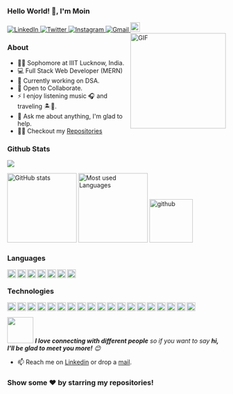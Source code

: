 ### Hello World! 👋, I'm Moin

<a href="https://www.linkedin.com/in/moin-khan-pathan-898468197/">
  <img alt="LinkedIn" src="https://img.shields.io/badge/linkedin-%230077B5.svg?style=for-the-badge&logo=linkedin&logoColor=white"/>
</a>
<a href="https://twitter.com/a2d0358443b7411">
  <img alt="Twitter" src="https://img.shields.io/badge/moin-%231DA1F2.svg?style=for-the-badge&logo=Twitter&logoColor=white"/>
</a>
<a href="https://www.instagram.com/im_moin05/">
  <img alt="Instagram" src="https://img.shields.io/badge/im_moin05-%23E4405F.svg?style=for-the-badge&logo=Instagram&logoColor=white"/>
</a>
<a href="https://mail.google.com/mail/?view=cm&fs=1&tf=1&to=moinkhanp2001@gmail.com">
  <img alt="Gmail" src="https://img.shields.io/badge/Gmail-D14836?style=for-the-badge&logo=gmail&logoColor=white" />
</a>
<a href="https://www.codechef.com/users/c0deburst">
  <img alt="Moin Khan Pathan | Codechef" width="22px" src="https://cdn.jsdelivr.net/npm/simple-icons@v3/icons/codechef.svg" />
</a>
<br>

  <img height=220 align="right" src="https://c.tenor.com/-JIgHIMq1u8AAAAC/cool.gif" alt="GIF" />

### About

- 🙋‍♂️ Sophomore at IIIT Lucknow, India.
- 💻 Full Stack Web Developer (MERN)
- 🔭 Currently working on DSA.
- 👯 Open to Collaborate.
- ⚡ I enjoy listening music 🎧 and traveling 🏝️🗻.
- 💬 Ask me about anything, I'm glad to help.
- 👨‍💻 Checkout my [Repositories](https://github.com/MightyMoin?tab=repositories)

### Github Stats

![](https://komarev.com/ghpvc/?username=MightyMoin&color=blue&style=plastic)

<p align="left">
    <img src="https://github-readme-stats.vercel.app/api?username=MightyMoin&show_icons=true&count_private=true&hide_title=true&include_all_commits=true&theme=react" alt="GitHub stats"  height="160px"/>
    <img src="https://github-readme-stats.vercel.app/api/top-langs/?username=MightyMoin&layout=compact&langs_count=7&theme=react" alt="Most used Languages" height="160px" />
  
  <img src="https://media0.giphy.com/media/du3J3cXyzhj75IOgvA/giphy.gif" height="100px" alt="github" />
</p>

### Languages

<p>
  <img align="left"  height="20px" alt="JavaScript" src="https://img.shields.io/badge/javascript-%23323330.svg?style=for-the-badge&logo=javascript&logoColor=%23F7DF1E"/>
<img align="left" height="20px" alt="HTML5" src="https://img.shields.io/badge/html5-%23E34F26.svg?style=for-the-badge&logo=html5&logoColor=white"/>
<img align="left" height="20px" alt="CSS3" src="https://img.shields.io/badge/css3-%231572B6.svg?style=for-the-badge&logo=css3&logoColor=white"/>
<img align="left" height="20px" alt="Python" src="https://img.shields.io/badge/python-%2314354C.svg?style=for-the-badge&logo=python&logoColor=white"/>
<img align="left" height="20px" alt="C++" src="https://img.shields.io/badge/c++-%2300599C.svg?style=for-the-badge&logo=c%2B%2B&ogoColor=white"/>
<img align="left" height="20px" alt="C" src="https://img.shields.io/badge/c-%2300599C.svg?style=for-the-badge&logo=c&logoColor=white"/>
<img align="left" height="20px" alt="Markdown" src="https://img.shields.io/badge/markdown-%23000000.svg?style=for-the-badge&logo=markdown&logoColor=white"/>
  </p>
 <br />

### Technologies

<p>
<img align="left"  alt="React" height="20px" src="https://img.shields.io/badge/react-%2320232a.svg?style=for-the-badge&logo=react&logoColor=%2361DAFB"/>
  <img align="left" height="20px" alt="NodeJS" src="https://img.shields.io/badge/node.js-%2343853D.svg?style=for-the-badge&logo=node-dot-js&logoColor=white"/>
<img align="left"  alt="Express.js" height="20px" src="https://img.shields.io/badge/express.js-%23404d59.svg?style=for-the-badge&logo=express&logoColor=%2361DAFB"/>
<img align="left" height="20px" alt="Redux" src="https://img.shields.io/badge/redux-%23593d88.svg?style=for-the-badge&logo=redux&logoColor=white"/>
  <img align="left" height="20px" alt="MongoDB" src ="https://img.shields.io/badge/MongoDB-%234ea94b.svg?style=for-the-badge&logo=mongodb&logoColor=white"/>
 <img align="left" height="20px" alt="Firebase" src="https://img.shields.io/badge/firebase-%23039BE5.svg?style=for-the-badge&logo=firebase"/>
<img align="left" height="20px" alt="MySQL" src="https://img.shields.io/badge/mysql-%2300f.svg?style=for-the-badge&logo=mysql&logoColor=white"/>
  <img align="left" height="20px" alt="Postgres" src ="https://img.shields.io/badge/postgres-%23316192.svg?style=for-the-badge&logo=postgresql&logoColor=white"/>
<img align="left" height="20px" alt="Django" src="https://img.shields.io/badge/django-%23092E20.svg?style=for-the-badge&logo=django&logoColor=white"/>
<img align="left" height="20px" alt="TailwindCSS" src="https://img.shields.io/badge/tailwindcss-%2338B2AC.svg?style=for-the-badge&logo=tailwind-css&logoColor=white"/>
<img align="left" height="20px" alt="Material UI" src="https://img.shields.io/badge/materialui-%230081CB.svg?style=for-the-badge&logo=material-ui&logoColor=white"/>
<img align="left" height="20px" alt="Bootstrap" src="https://img.shields.io/badge/bootstrap-%23563D7C.svg?style=for-the-badge&logo=bootstrap&logoColor=white"/>
<img align="left" height="20px" alt="jQuery" src="https://img.shields.io/badge/jquery-%230769AD.svg?style=for-the-badge&logo=jquery&logoColor=white"/>
<img align="left" height="20px" alt="SASS" src="https://img.shields.io/badge/SASS-hotpink.svg?style=for-the-badge&logo=SASS&logoColor=white"/>
<img align="left" height="20px" alt="Figma" src="https://img.shields.io/badge/figma-%23F24E1E.svg?style=for-the-badge&logo=figma&logoColor=white"/>
<img align="left" height="20px" alt="Canva" src="https://img.shields.io/badge/Canva-%2300C4CC.svg?style=for-the-badge&logo=Canva&logoColor=white"/>
<img align="left" height="20px" alt="Visual Studio Code" src="https://img.shields.io/badge/VisualStudioCode-0078d7.svg?style=for-the-badge&logo=visual-studio-code&logoColor=white"/>
  <img align="left" height="20px" alt="Postman" src="https://img.shields.io/badge/Postman-FF6C37?style=for-the-badge&logo=postman&logoColor=red" />
  <img alt="Heroku" height="20px" src="https://img.shields.io/badge/heroku-%23430098.svg?style=for-the-badge&logo=heroku&logoColor=white"/>
  </p>

<img src="https://media.giphy.com/media/LnQjpWaON8nhr21vNW/giphy.gif" width="60"> <em><b>I love connecting with different people</b> so if you want to say <b>hi, I'll be glad to meet you more!</b> 😊</em>

- 📫 Reach me on [Linkedin](https://www.linkedin.com/in/moin-khan-pathan-898468197/) or drop a [mail](https://mail.google.com/mail/?view=cm&fs=1&tf=1&to=moinkhanp2001@gmail.com).

### Show some ❤️ by starring my repositories!
